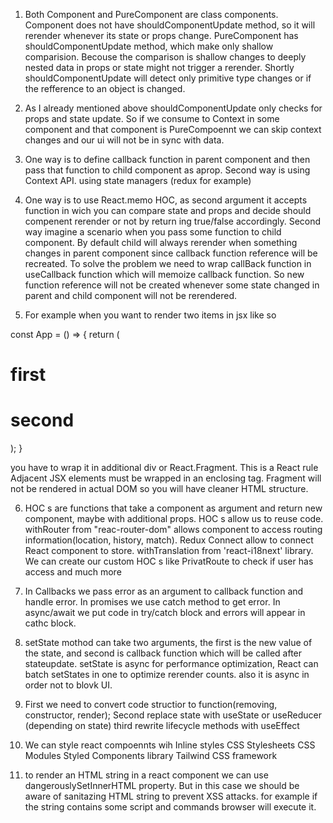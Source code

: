 1. Both Component and PureComponent are class components.
Component does not have shouldComponentUpdate method, so it will rerender whenever its state or props change.
PureComponent has shouldComponentUpdate method, which make only shallow comparision. Becouse the comparison is shallow changes to deeply nested data in props or state might not trigger a rerender. Shortly shouldComponentUpdate will detect only primitive type changes or if the refference to an object is changed.


2. As I already mentioned above shouldComponentUpdate only checks for props and state update. So if we consume to Context in some component and that component is PureCompoennt we can skip context changes and our ui will not be in sync with data.


3. One way is to define callback function in parent component and then pass that function to child component as aprop.
   Second way is using Context API.
   using state managers (redux for example)



4. One way is to use React.memo HOC, as second argument it accepts function in wich you can compare state and props and decide should compenent rerender or not by return ing true/false accordingly.
Second way imagine a scenario when you pass some function to child component. By default child will always rerender when something changes in parent component since callback function reference will be recreated. To solve the problem we need to wrap callBack function in useCallback function which will memoize callback function. So new function reference will not be created whenever some state changed in parent and child component will not be rerendered.


5. For example when you want to render two items in jsx like so 

const App = () => {
  return (
    <h1>first</h1>
    <h1>second</h1>
  );
}

you have to wrap it in additional div or React.Fragment. This is a React rule Adjacent JSX elements must be wrapped in an enclosing tag. Fragment will not be rendered in actual DOM so you will have cleaner HTML structure.


6. HOC s are functions that take a component as argument and return new component, maybe with additional props. HOC s allow us to reuse code.
  withRouter from "reac-router-dom"  allows component to access routing information(location, history, match).
  Redux Connect allow to connect React component to store.
  withTranslation from 'react-i18next' library.
  We can create our custom HOC s like PrivatRoute to check if user has access and much more
   



7. In Callbacks we pass error as an argument to callback function and handle error.
   In promises we use catch method to get error.
   In async/await we put code in try/catch block and errors will appear in cathc block.


8. setState mothod can take two arguments, the first is the new value of the state, and second is callback function which will be called after stateupdate.
setState is async for performance optimization, React can batch setStates in one to optimize rerender counts.
also it is async in order not to blovk UI.

9. First we need to convert code structior to function(removing, constructor, render);
   Second replace state with useState or useReducer (depending on state)
   third rewrite lifecycle methods with useEffect

10. We can style react compoennts wih
       Inline styles
       CSS Stylesheets
       CSS Modules
       Styled Components library
       Tailwind CSS framework     


11. to render an HTML string in a react component we can use dangerouslySetInnerHTML property. But in this case we should be aware of sanitazing HTML string to prevent XSS attacks. for example if the string contains some script and commands browser will execute it.   




